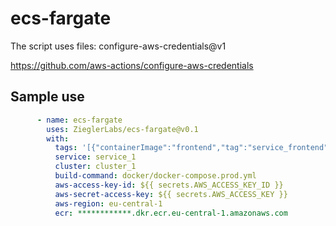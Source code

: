 # ecs-fargate

The script uses files: configure-aws-credentials@v1

https://github.com/aws-actions/configure-aws-credentials

## Sample use
```yaml
      - name: ecs-fargate
        uses: ZieglerLabs/ecs-fargate@v0.1
        with:
          tags: '[{"containerImage":"frontend","tag":"service_frontend"},{"containerImage":"api","tag":"service_api"}]'
          service: service_1
          cluster: cluster_1
          build-command: docker/docker-compose.prod.yml
          aws-access-key-id: ${{ secrets.AWS_ACCESS_KEY_ID }}
          aws-secret-access-key: ${{ secrets.AWS_ACCESS_KEY }}
          aws-region: eu-central-1
          ecr: ************.dkr.ecr.eu-central-1.amazonaws.com
```
